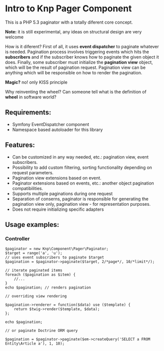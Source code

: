 # Intro to Knp Pager Component

This is a PHP 5.3 paginator with a totally diferent core concept.

**Note:** it is still experimental, any ideas on structural design are very welcome

How is it diferent? First of all, it uses **event dispatcher** to paginate whatever is needed.
Pagination process involves triggering events which hits the **subscribers** and if the subscriber
knows how to paginate the given object it does. Finally, some subscriber must initialize the
**pagination view** object, which will be the result of pagination request. Pagination view
can be anything which will be responsible on how to render the pagination.

**Magic?** no! only KISS principle

Why reinventing the wheel? Can someone tell what is the definition of **wheel** in software world? 

## Requirements:

- Symfony EventDispatcher component
- Namespace based autoloader for this library

## Features:

- Can be customized in any way needed, etc.: pagination view, event subscribers.
- Possibility to add custom filtering, sorting functionality depending on request parameters.
- Pagination view extensions based on event.
- Paginator extensions based on events, etc.: another object pagination compatibilities.
- Supports multiple paginations during one request
- Separation of conserns, paginator is responsible for generating the pagination view only,
pagination view - for representation purposes.
- Does not require initializing specific adapters

## Usage examples:

### Controller

    $paginator = new Knp\Component\Pager\Paginator;
    $target = range('a', 'u');
    // uses event subscribers to paginate $target
    $pagination = $paginator->paginate($target, 2/*page*/, 10/*limit*/);
    
    // iterate paginated items
    foreach ($pagination as $item) {
        //...
    }
    echo $pagination; // renders pagination
    
    // overriding view rendering
    
    $pagination->renderer = function($data) use ($template) {
        return $twig->render($template, $data);
    };
    
    echo $pagination;
    
    // or paginate Doctrine ORM query
    
    $pagination = $paginator->paginate($em->createQuery('SELECT a FROM Entity\Article a'), 1, 10);


